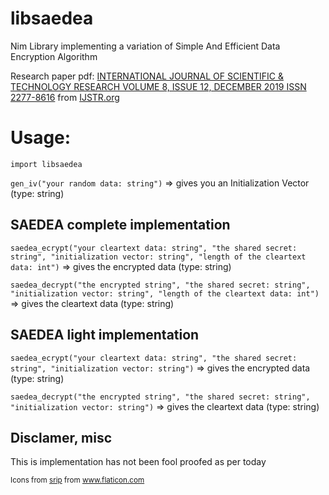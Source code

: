 # libsaedea

Nim Library implementing a variation of Simple And Efficient Data Encryption Algorithm

Research paper pdf: [INTERNATIONAL JOURNAL OF SCIENTIFIC & TECHNOLOGY RESEARCH VOLUME 8, ISSUE 12, DECEMBER 2019 ISSN 2277-8616](https://www.ijstr.org/final-print/dec2019/Simple-And-Efficient-Data-Encryption-Algorithm.pdf) from [IJSTR.org](https://www.ijstr.org/paper-references.php?ref=IJSTR-1119-24664)

# Usage:
`import libsaedea`

`gen_iv("your random data: string")`
=> gives you an Initialization Vector (type: string)


## SAEDEA complete implementation

`saedea_ecrypt("your cleartext data: string", "the shared secret: string", "initialization vector: string", "length of the cleartext data: int")`
=> gives the encrypted data (type: string)

`saedea_decrypt("the encrypted string", "the shared secret: string", "initialization vector: string", "length of the cleartext data: int")`
=> gives the cleartext data (type: string)


## SAEDEA light implementation

`saedea_ecrypt("your cleartext data: string", "the shared secret: string", "initialization vector: string")`
=> gives the encrypted data (type: string)

`saedea_decrypt("the encrypted string", "the shared secret: string", "initialization vector: string")`
=> gives the cleartext data (type: string)

## Disclamer, misc

This is implementation has not been fool proofed as per today

<small><div>Icons from <a href="https://www.flaticon.com/fr/auteurs/srip" title="srip">srip</a> from <a href="https://www.flaticon.com/fr/" title="Flaticon">www.flaticon.com</a></div></small>
